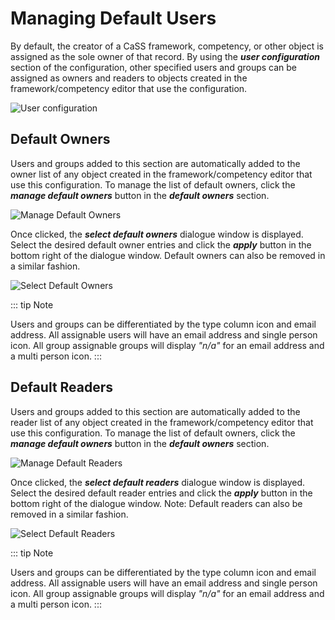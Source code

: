 
# Managing Default Users

By default, the creator of a CaSS framework, competency, or other object is assigned as the sole owner of that record. By using the ***user configuration*** section of the configuration, other specified users and groups can be assigned as owners and readers to objects created in the framework/competency editor that use the configuration.

![User configuration](/authoring/user-configuration.png)

## Default Owners

Users and groups added to this section are automatically added to the owner list of any object created in the framework/competency editor that use this configuration. To manage the list of default owners, click the ***manage default owners*** button in the ***default owners*** section.

 ![Manage Default Owners](/authoring/manage-default-owners.png)

Once clicked, the ***select default owners*** dialogue window is displayed. Select the desired default owner entries and click the ***apply*** button in the bottom right of the dialogue window. Default owners can also be removed in a similar fashion.

 ![Select Default Owners](/authoring/select-default-owners.png)

::: tip Note
<!-- TODO "Group assignable groups"? -->
Users and groups can be differentiated by the type column icon and email address. All assignable users will have an email address and single person icon. All group assignable groups will display *"n/a"* for an email address and a multi person icon.
:::

## Default Readers

Users and groups added to this section are automatically added to the reader list of any object created in the framework/competency editor that use this configuration. To manage the list of default owners, click the ***manage default owners*** button in the ***default owners*** section.

![Manage Default Readers](/authoring/manage-default-readers.png)

Once clicked, the ***select default readers*** dialogue window is displayed. Select the desired default reader entries and click the ***apply*** button in the bottom right of the dialogue window. Note: Default readers can also be removed in a similar fashion.

![Select Default Readers](/authoring/select-default-readers.png)

::: tip Note
<!-- TODO "Group assignable groups"? -->
Users and groups can be differentiated by the type column icon and email address. All assignable users will have an email address and single person icon. All group assignable groups will display *"n/a"* for an email address and a multi person icon.
:::
